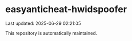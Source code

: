 # easyanticheat-hwidspoofer

Last updated: 2025-06-29 02:21:05

This repository is automatically maintained.
